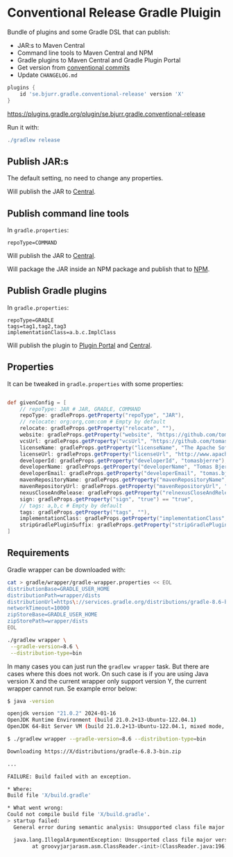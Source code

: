 # Conventional Release Gradle Pluigin

Bundle of plugins and some Gradle DSL that can publish:

- JAR:s to Maven Central
- Command line tools to Maven Central and NPM
- Gradle plugins to Maven Central and Gradle Plugin Portal
- Get version from [conventional commits](https://www.conventionalcommits.org/en/v1.0.0/)
- Update `CHANGELOG.md`

```groovy
plugins {
    id 'se.bjurr.gradle.conventional-release' version 'X'
}
```

<https://plugins.gradle.org/plugin/se.bjurr.gradle.conventional-release>

Run it with:

```groovy
./gradlew release
```

## Publish JAR:s

The default setting, no need to change any properties.

Will publish the JAR to [Central](https://central.sonatype.com/).

## Publish command line tools

In `gradle.properties`:

```properties
repoType=COMMAND
```

Will publish the JAR to [Central](https://central.sonatype.com/).

Will package the JAR inside an NPM package and publish that to [NPM](https://plugins.gradle.org/).

## Publish Gradle plugins

In `gradle.properties`:

```properties
repoType=GRADLE
tags=tag1,tag2,tag3
implementationClass=a.b.c.ImplClass
```

Will publish the plugin to [Plugin Portal](https://plugins.gradle.org/) and [Central](https://central.sonatype.com/).

## Properties

It can be tweaked in `gradle.properties` with some properties:

<!-- start default config -->
```groovy

def givenConfig = [
	// repoType: JAR # JAR, GRADLE, COMMAND
	repoType: gradleProps.getProperty("repoType", "JAR"),
	// relocate: org:org,com:com # Empty by default
	relocate: gradleProps.getProperty("relocate", ""),
	website: gradleProps.getProperty("website", "https://github.com/tomasbjerre/" + project.name),
	vcsUrl: gradleProps.getProperty("vcsUrl", "https://github.com/tomasbjerre/" + project.name),
	licenseName: gradleProps.getProperty("licenseName", "The Apache Software License, Version 2.0"),
	licenseUrl: gradleProps.getProperty("licenseUrl", "http://www.apache.org/licenses/LICENSE-2.0.txt"),
	developerId: gradleProps.getProperty("developerId", "tomasbjerre"),
	developerName: gradleProps.getProperty("developerName", "Tomas Bjerre"),
	developerEmail: gradleProps.getProperty("developerEmail", "tomas.bjerre85@gmail.com"),
	mavenRepositoryName: gradleProps.getProperty("mavenRepositoryName", "nexus"),
	mavenRepositoryUrl: gradleProps.getProperty("mavenRepositoryUrl", "https://oss.sonatype.org/service/local/staging/deploy/maven2/"),
	nexusCloseAndRelease: gradleProps.getProperty("relnexusCloseAndReleaseocate", "true"),
	sign: gradleProps.getProperty("sign", "true") == "true",
	// tags: a,b,c # Empty by default
	tags: gradleProps.getProperty("tags", ""),
	implementationClass: gradleProps.getProperty("implementationClass", ""),
	stripGradlePluginSuffix: gradleProps.getProperty("stripGradlePluginSuffix", "true") == "true",
]

```
<!-- end default config -->

## Requirements

Gradle wrapper can be downloaded with:

```sh
cat > gradle/wrapper/gradle-wrapper.properties << EOL
distributionBase=GRADLE_USER_HOME
distributionPath=wrapper/dists
distributionUrl=https\://services.gradle.org/distributions/gradle-8.6-bin.zip
networkTimeout=10000
zipStoreBase=GRADLE_USER_HOME
zipStorePath=wrapper/dists
EOL

./gradlew wrapper \
 --gradle-version=8.6 \
 --distribution-type=bin
```

In many cases you can just run the `gradlew wrapper` task. But there are cases where this does not work. On such case is if you are using Java version X and the current wrapper only support version Y, the current wrapper cannot run. Se example error below:

```sh
$ java -version

openjdk version "21.0.2" 2024-01-16
OpenJDK Runtime Environment (build 21.0.2+13-Ubuntu-122.04.1)
OpenJDK 64-Bit Server VM (build 21.0.2+13-Ubuntu-122.04.1, mixed mode, sharing)
```

```sh
$ ./gradlew wrapper --gradle-version=8.6 --distribution-type=bin

Downloading https://X/distributions/gradle-6.8.3-bin.zip

...

FAILURE: Build failed with an exception.

* Where:
Build file 'X/build.gradle'

* What went wrong:
Could not compile build file 'X/build.gradle'.
> startup failed:
  General error during semantic analysis: Unsupported class file major version 65

  java.lang.IllegalArgumentException: Unsupported class file major version 65
        at groovyjarjarasm.asm.ClassReader.<init>(ClassReader.java:196)
```
